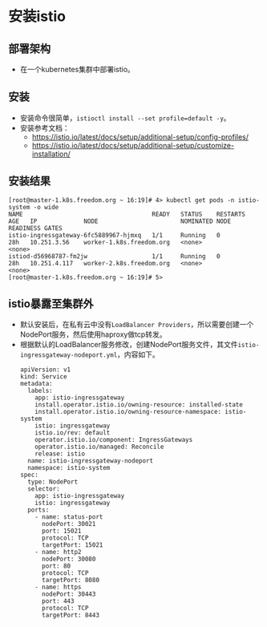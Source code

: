 # 安装istio

## 部署架构
- 在一个kubernetes集群中部署istio。

## 安装
- 安装命令很简单，`istioctl install --set profile=default -y`。
- 安装参考文档：
  - https://istio.io/latest/docs/setup/additional-setup/config-profiles/
  - https://istio.io/latest/docs/setup/additional-setup/customize-installation/

## 安装结果
```shell
[root@master-1.k8s.freedom.org ~ 16:19]# 4> kubectl get pods -n istio-system -o wide
NAME                                    READY   STATUS    RESTARTS   AGE   IP             NODE                       NOMINATED NODE   READINESS GATES
istio-ingressgateway-6fc5889967-hjmxq   1/1     Running   0          28h   10.251.3.56    worker-1.k8s.freedom.org   <none>           <none>
istiod-d56968787-fm2jw                  1/1     Running   0          28h   10.251.4.117   worker-2.k8s.freedom.org   <none>           <none>
[root@master-1.k8s.freedom.org ~ 16:19]# 5> 
```

## istio暴露至集群外
- 默认安装后，在私有云中没有`LoadBalancer Providers`，所以需要创建一个NodePort服务，然后使用haproxy做tcp转发。
- 根据默认的LoadBalancer服务修改，创建NodePort服务文件，其文件`istio-ingressgateway-nodeport.yml`，内容如下。
  ```shell
  apiVersion: v1
  kind: Service
  metadata:
    labels:
      app: istio-ingressgateway
      install.operator.istio.io/owning-resource: installed-state
      install.operator.istio.io/owning-resource-namespace: istio-system
      istio: ingressgateway
      istio.io/rev: default
      operator.istio.io/component: IngressGateways
      operator.istio.io/managed: Reconcile
      release: istio
    name: istio-ingressgateway-nodeport
    namespace: istio-system
  spec:
    type: NodePort
    selector:
      app: istio-ingressgateway
      istio: ingressgateway
    ports:
      - name: status-port
        nodePort: 30021
        port: 15021
        protocol: TCP
        targetPort: 15021
      - name: http2
        nodePort: 30080
        port: 80
        protocol: TCP
        targetPort: 8080
      - name: https
        nodePort: 30443
        port: 443
        protocol: TCP
        targetPort: 8443
  ```